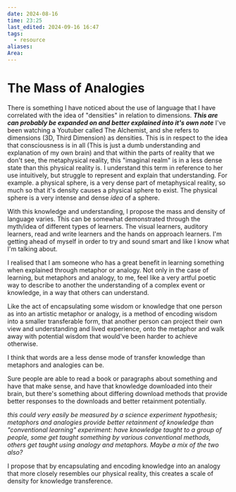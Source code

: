 ```yaml
---
date: 2024-08-16
time: 23:25
last_edited: 2024-09-16 16:47
tags:
  - resource
aliases: 
Area: 
---
```

# The Mass of Analogies
There is something I have noticed about the use of language that I have correlated with the idea of "densities" in relation to dimensions.
***This are can probably be expanded on and better explained into it's own note***
I've been watching a Youtuber called The Alchemist, and she refers to dimensions (3D, Third Dimension) as densities. This is in respect to the idea that consciousness is in all (This is just a dumb understanding and explanation of my own brain) and that within the parts of reality that we don't see, the metaphysical reality, this "imaginal realm" is in a less dense state than this physical reality is.
I understand this term in reference to her use intuitively, but struggle to represent and explain that understanding.
For example. a physical sphere, is a very dense part of metaphysical reality, so much so that it's density causes a physical sphere to exist. The physical sphere is a very intense and dense *idea* of a sphere.

With this knowledge and understanding, I propose the mass and density of language varies.
This can be somewhat demonstrated through the myth/idea of different types of learners. The visual learners, auditory learners, read and write learners and the hands on approach learners.
I'm getting ahead of myself in order to try and sound smart and like I know what I'm talking about.

I realised that I am someone who has a great benefit in learning something when explained through metaphor or analogy. Not only in the case of learning, but metaphors and analogy, to me, feel like a very artful poetic way to describe to another the understanding of a complex event or knowledge, in a way that others can understand.

Like the act of encapsulating some wisdom or knowledge that one person as into an artistic metaphor or analogy, is a method of encoding wisdom into a smaller transferable form, that another person can project their own view and understanding and lived experience, onto the metaphor and walk away with potential wisdom that would've been harder to achieve otherwise.

I think that words are a less dense mode of transfer knowledge than metaphors and analogies can be.

Sure people are able to read a book or paragraphs about something and have that make sense, and have that knowledge downloaded into their brain, but there's something about differing download methods that provide better responses to the downloads and better retainment potentially.

*this could very easily be measured by a science experiment
hypothesis; metaphors and analogies provide better retainment of knowledge than "conventional learning"
experiment: have knowledge taught to a group of people, some get taught something by various conventional methods, others get taught using analogy and metaphors. Maybe a mix of the two also?*

I propose that by encapsulating and encoding knowledge into an analogy that more closely resembles our physical reality, this creates a scale of density for knowledge transference.
